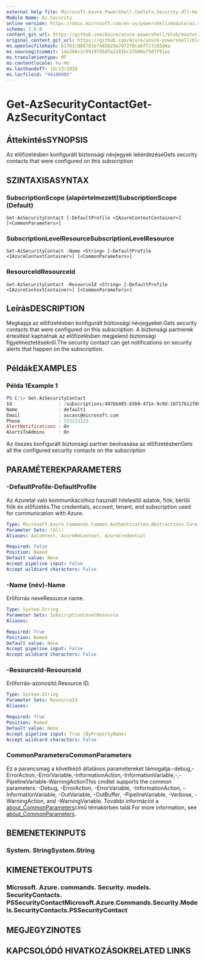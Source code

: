 ```yaml
---
external help file: Microsoft.Azure.PowerShell.Cmdlets.Security.dll-Help.xml
Module Name: Az.Security
online version: https://docs.microsoft.com/en-us/powershell/module/az.security/Get-AzSecurityContact
schema: 2.0.0
content_git_url: https://github.com/Azure/azure-powershell/blob/master/src/Security/Security/help/Get-AzSecurityContact.md
original_content_git_url: https://github.com/Azure/azure-powershell/blob/master/src/Security/Security/help/Get-AzSecurityContact.md
ms.openlocfilehash: b1f01c880781ef485b29a7072f8ca6ff17c65d4a
ms.sourcegitcommit: 1de2b6c3c99197958fa2101bc37680e7507f91ac
ms.translationtype: MT
ms.contentlocale: hu-HU
ms.lasthandoff: 10/13/2020
ms.locfileid: "94180905"
---
```

# <span data-ttu-id="a066e-101">Get-AzSecurityContact</span><span class="sxs-lookup"><span data-stu-id="a066e-101">Get-AzSecurityContact</span></span>

## <span data-ttu-id="a066e-102">Áttekintés</span><span class="sxs-lookup"><span data-stu-id="a066e-102">SYNOPSIS</span></span>
<span data-ttu-id="a066e-103">Az előfizetésben konfigurált biztonsági névjegyek lekérdezése</span><span class="sxs-lookup"><span data-stu-id="a066e-103">Gets security contacts that were configured on this subscription</span></span>

## <span data-ttu-id="a066e-104">SZINTAXISA</span><span class="sxs-lookup"><span data-stu-id="a066e-104">SYNTAX</span></span>

### <span data-ttu-id="a066e-105">SubscriptionScope (alapértelmezett)</span><span class="sxs-lookup"><span data-stu-id="a066e-105">SubscriptionScope (Default)</span></span>
```
Get-AzSecurityContact [-DefaultProfile <IAzureContextContainer>] [<CommonParameters>]
```

### <span data-ttu-id="a066e-106">SubscriptionLevelResource</span><span class="sxs-lookup"><span data-stu-id="a066e-106">SubscriptionLevelResource</span></span>
```
Get-AzSecurityContact -Name <String> [-DefaultProfile <IAzureContextContainer>] [<CommonParameters>]
```

### <span data-ttu-id="a066e-107">ResourceId</span><span class="sxs-lookup"><span data-stu-id="a066e-107">ResourceId</span></span>
```
Get-AzSecurityContact -ResourceId <String> [-DefaultProfile <IAzureContextContainer>] [<CommonParameters>]
```

## <span data-ttu-id="a066e-108">Leírás</span><span class="sxs-lookup"><span data-stu-id="a066e-108">DESCRIPTION</span></span>
<span data-ttu-id="a066e-109">Megkapja az előfizetésben konfigurált biztonsági névjegyeket.</span><span class="sxs-lookup"><span data-stu-id="a066e-109">Gets security contacts that were configured on this subscription.</span></span>
<span data-ttu-id="a066e-110">A biztonsági partnerek értesítést kaphatnak az előfizetésben megjelenő biztonsági figyelmeztetésekről.</span><span class="sxs-lookup"><span data-stu-id="a066e-110">The security contact can get notifications on security alerts that happen on the subscription.</span></span>

## <span data-ttu-id="a066e-111">Példák</span><span class="sxs-lookup"><span data-stu-id="a066e-111">EXAMPLES</span></span>

### <span data-ttu-id="a066e-112">Példa 1</span><span class="sxs-lookup"><span data-stu-id="a066e-112">Example 1</span></span>
```powershell
PS C:\> Get-AzSecurityContact
Id                 : /subscriptions/487bb485-b5b0-471e-9c0d-10717612f869/providers/Microsoft.Security/securityContacts/default1
Name               : default1
Email              : ascasc@microsoft.com
Phone              : 123123123
AlertNotifications : On
AlertsToAdmins     : On
```

<span data-ttu-id="a066e-113">Az összes konfigurált biztonsági partner beolvasása az előfizetésben</span><span class="sxs-lookup"><span data-stu-id="a066e-113">Gets all the configured security contacts on the subscription</span></span>

## <span data-ttu-id="a066e-114">PARAMÉTEREK</span><span class="sxs-lookup"><span data-stu-id="a066e-114">PARAMETERS</span></span>

### <span data-ttu-id="a066e-115">-DefaultProfile</span><span class="sxs-lookup"><span data-stu-id="a066e-115">-DefaultProfile</span></span>
<span data-ttu-id="a066e-116">Az Azuretal való kommunikációhoz használt hitelesítő adatok, fiók, bérlői fiók és előfizetés.</span><span class="sxs-lookup"><span data-stu-id="a066e-116">The credentials, account, tenant, and subscription used for communication with Azure.</span></span>

```yaml
Type: Microsoft.Azure.Commands.Common.Authentication.Abstractions.Core.IAzureContextContainer
Parameter Sets: (All)
Aliases: AzContext, AzureRmContext, AzureCredential

Required: False
Position: Named
Default value: None
Accept pipeline input: False
Accept wildcard characters: False
```

### <span data-ttu-id="a066e-117">-Name (név)</span><span class="sxs-lookup"><span data-stu-id="a066e-117">-Name</span></span>
<span data-ttu-id="a066e-118">Erőforrás neve</span><span class="sxs-lookup"><span data-stu-id="a066e-118">Resource name.</span></span>

```yaml
Type: System.String
Parameter Sets: SubscriptionLevelResource
Aliases:

Required: True
Position: Named
Default value: None
Accept pipeline input: False
Accept wildcard characters: False
```

### <span data-ttu-id="a066e-119">-ResourceId</span><span class="sxs-lookup"><span data-stu-id="a066e-119">-ResourceId</span></span>
<span data-ttu-id="a066e-120">Erőforrás-azonosító.</span><span class="sxs-lookup"><span data-stu-id="a066e-120">Resource ID.</span></span>

```yaml
Type: System.String
Parameter Sets: ResourceId
Aliases:

Required: True
Position: Named
Default value: None
Accept pipeline input: True (ByPropertyName)
Accept wildcard characters: False
```

### <span data-ttu-id="a066e-121">CommonParameters</span><span class="sxs-lookup"><span data-stu-id="a066e-121">CommonParameters</span></span>
<span data-ttu-id="a066e-122">Ez a parancsmag a következő általános paramétereket támogatja:-debug,-ErrorAction,-ErrorVariable,-InformationAction,-InformationVariable,-,-PipelineVariable-WarningAction</span><span class="sxs-lookup"><span data-stu-id="a066e-122">This cmdlet supports the common parameters: -Debug, -ErrorAction, -ErrorVariable, -InformationAction, -InformationVariable, -OutVariable, -OutBuffer, -PipelineVariable, -Verbose, -WarningAction, and -WarningVariable.</span></span> <span data-ttu-id="a066e-123">További információt a [about_CommonParameters](http://go.microsoft.com/fwlink/?LinkID=113216)című témakörben talál.</span><span class="sxs-lookup"><span data-stu-id="a066e-123">For more information, see [about_CommonParameters](http://go.microsoft.com/fwlink/?LinkID=113216).</span></span>

## <span data-ttu-id="a066e-124">BEMENETEK</span><span class="sxs-lookup"><span data-stu-id="a066e-124">INPUTS</span></span>

### <span data-ttu-id="a066e-125">System. String</span><span class="sxs-lookup"><span data-stu-id="a066e-125">System.String</span></span>

## <span data-ttu-id="a066e-126">KIMENETEK</span><span class="sxs-lookup"><span data-stu-id="a066e-126">OUTPUTS</span></span>

### <span data-ttu-id="a066e-127">Microsoft. Azure. commands. Security. models. SecurityContacts. PSSecurityContact</span><span class="sxs-lookup"><span data-stu-id="a066e-127">Microsoft.Azure.Commands.Security.Models.SecurityContacts.PSSecurityContact</span></span>

## <span data-ttu-id="a066e-128">MEGJEGYZI</span><span class="sxs-lookup"><span data-stu-id="a066e-128">NOTES</span></span>

## <span data-ttu-id="a066e-129">KAPCSOLÓDÓ HIVATKOZÁSOK</span><span class="sxs-lookup"><span data-stu-id="a066e-129">RELATED LINKS</span></span>

